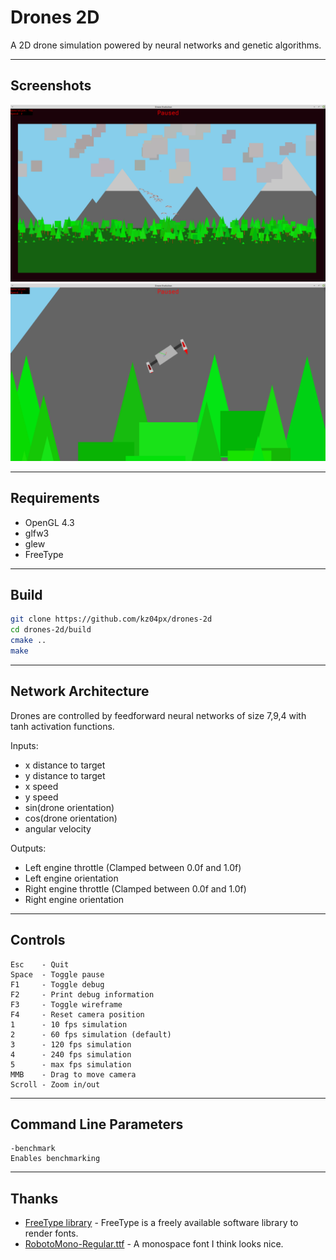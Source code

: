 # Drones 2D
A 2D drone simulation powered by neural networks and genetic algorithms.

---

## Screenshots
![Example image 1](/screenshots/screenshot_0001.png)
![Example image 2](/screenshots/screenshot_0002.png)

---

## __Requirements__
- OpenGL 4.3
- glfw3
- glew
- FreeType

---

## __Build__
```bash
git clone https://github.com/kz04px/drones-2d
cd drones-2d/build
cmake ..
make
```

---

## __Network Architecture__
Drones are controlled by feedforward neural networks of size 7,9,4 with tanh activation functions.

Inputs:
- x distance to target
- y distance to target
- x speed
- y speed
- sin(drone orientation)
- cos(drone orientation)
- angular velocity

Outputs:
- Left engine throttle (Clamped between 0.0f and 1.0f)
- Left engine orientation
- Right engine throttle (Clamped between 0.0f and 1.0f)
- Right engine orientation

---

## __Controls__
```
Esc    - Quit
Space  - Toggle pause
F1     - Toggle debug
F2     - Print debug information
F3     - Toggle wireframe
F4     - Reset camera position
1      - 10 fps simulation
2      - 60 fps simulation (default)
3      - 120 fps simulation
4      - 240 fps simulation
5      - max fps simulation
MMB    - Drag to move camera
Scroll - Zoom in/out
```

---

## __Command Line Parameters__
```
-benchmark
Enables benchmarking
```

---

## __Thanks__
- [FreeType library](https://www.freetype.org/) - FreeType is a freely available software library to render fonts.
- [RobotoMono-Regular.ttf](https://fonts.google.com/specimen/Roboto+Mono) - A monospace font I think looks nice.
